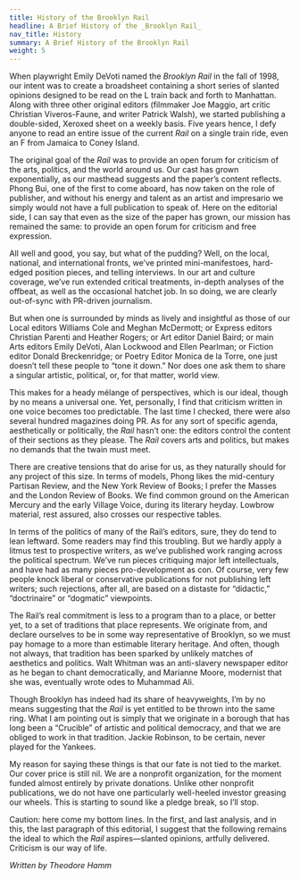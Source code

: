 ```yaml
---
title: History of the Brooklyn Rail
headline: A Brief History of the _Brooklyn Rail_
nav_title: History
summary: A Brief History of the Brooklyn Rail
weight: 5
---
```


When playwright Emily DeVoti named the _Brooklyn Rail_ in the fall of 1998, our intent was to create a broadsheet containing a short series of slanted opinions designed to be read on the L train back and forth to Manhattan. Along with three other original editors (filmmaker Joe Maggio, art critic Christian Viveros-Faune, and writer Patrick Walsh), we started publishing a double-sided, Xeroxed sheet on a weekly basis. Five years hence, I defy anyone to read an entire issue of the current _Rail_ on a single train ride, even an F from Jamaica to Coney Island.

The original goal of the _Rail_ was to provide an open forum for criticism of the arts, politics, and the world around us. Our cast has grown exponentially, as our masthead suggests and the paper’s content reflects. Phong Bui, one of the first to come aboard, has now taken on the role of publisher, and without his energy and talent as an artist and impresario we simply would not have a full publication to speak of. Here on the editorial side, I can say that even as the size of the paper has grown, our mission has remained the same: to provide an open forum for criticism and free expression.

All well and good, you say, but what of the pudding? Well, on the local, national, and international fronts, we’ve printed mini-manifestoes, hard-edged position pieces, and telling interviews. In our art and culture coverage, we’ve run extended critical treatments, in-depth analyses of the offbeat, as well as the occasional hatchet job. In so doing, we are clearly out-of-sync with PR-driven journalism.

But when one is surrounded by minds as lively and insightful as those of our Local editors Williams Cole and Meghan McDermott; or Express editors Christian Parenti and Heather Rogers; or Art editor Daniel Baird; or main Arts editors Emily DeVoti, Alan Lockwood and Ellen Pearlman; or Fiction editor Donald Breckenridge; or Poetry Editor Monica de la Torre, one just doesn’t tell these people to “tone it down.” Nor does one ask them to share a singular artistic, political, or, for that matter, world view.

This makes for a heady mélange of perspectives, which is our ideal, though by no means a universal one. Yet, personally, I find that criticism written in one voice becomes too predictable. The last time I checked, there were also several hundred magazines doing PR. As for any sort of specific agenda, aesthetically or politically, the _Rail_ hasn’t one: the editors control the content of their sections as they please. The _Rail_ covers arts and politics, but makes no demands that the twain must meet.

There are creative tensions that do arise for us, as they naturally should for any project of this size. In terms of models, Phong likes the mid-century Partisan Review, and the New York Review of Books; I prefer the Masses and the London Review of Books. We find common ground on the American Mercury and the early Village Voice, during its literary heyday. Lowbrow material, rest assured, also crosses our respective tables.

In terms of the politics of many of the Rail’s editors, sure, they do tend to lean leftward. Some readers may find this troubling. But we hardly apply a litmus test to prospective writers, as we’ve published work ranging across the political spectrum. We’ve run pieces critiquing major left intellectuals, and have had as many pieces pro-development as con. Of course, very few people knock liberal or conservative publications for not publishing left writers; such rejections, after all, are based on a distaste for “didactic,” “doctrinaire” or “dogmatic” viewpoints.

The Rail’s real commitment is less to a program than to a place, or better yet, to a set of traditions that place represents. We originate from, and declare ourselves to be in some way representative of Brooklyn, so we must pay homage to a more than estimable literary heritage. And often, though not always, that tradition has been sparked by unlikely matches of aesthetics and politics. Walt Whitman was an anti-slavery newspaper editor as he began to chant democratically, and Marianne Moore, modernist that she was, eventually wrote odes to Muhammad Ali.

Though Brooklyn has indeed had its share of heavyweights, I’m by no means suggesting that the _Rail_ is yet entitled to be thrown into the same ring. What I am pointing out is simply that we originate in a borough that has long been a “Crucible” of artistic and political democracy, and that we are obliged to work in that tradition. Jackie Robinson, to be certain, never played for the Yankees.

My reason for saying these things is that our fate is not tied to the market. Our cover price is still nil. We are a nonprofit organization, for the moment funded almost entirely by private donations. Unlike other nonprofit publications, we do not have one particularly well-heeled investor greasing our wheels. This is starting to sound like a pledge break, so I’ll stop.

Caution: here come my bottom lines. In the first, and last analysis, and in this, the last paragraph of this editorial, I suggest that the following remains the ideal to which the _Rail_ aspires—slanted opinions, artfully delivered. Criticism is our way of life.

_Written by Theodore Hamm_
